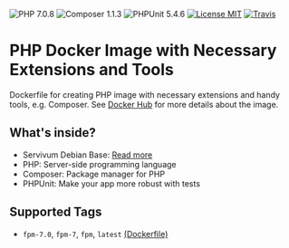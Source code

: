 ![PHP 7.0.8](https://img.shields.io/badge/PHP-7.0.8-brightgreen.svg?style=flat-square) ![Composer 1.1.3](https://img.shields.io/badge/Composer-1.1.3-brightgreen.svg?style=flat-square) ![PHPUnit 5.4.6](https://img.shields.io/badge/PHPUnit-5.4.6-brightgreen.svg?style=flat-square) [![License MIT](https://img.shields.io/badge/license-MIT-blue.svg?style=flat-square)](https://opensource.org/licenses/MIT) [![Travis](https://img.shields.io/travis/servivum/docker-php.svg?style=flat-square)](https://travis-ci.org/servivum/docker-php)

# PHP Docker Image with Necessary Extensions and Tools

Dockerfile for creating PHP image with necessary extensions and handy tools, e.g. Composer. See 
[Docker Hub](https://hub.docker.com/r/servivum/php) for more details about the image.

## What's inside?

- Servivum Debian Base: [Read more](https://github.com/servivum/docker-debian)
- PHP: Server-side programming language
- Composer: Package manager for PHP
- PHPUnit: Make your app more robust with tests

## Supported Tags

- `fpm-7.0`, `fpm-7`, `fpm`, `latest` [(Dockerfile)](https://github.com/servivum/docker-php)